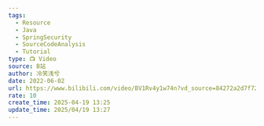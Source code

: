 ```yaml
---
tags:
  - Resource
  - Java
  - SpringSecurity
  - SourceCodeAnalysis
  - Tutorial
type: 📺 Video
source: B站
author: 冷笑浅兮
date: 2022-06-02
url: https://www.bilibili.com/video/BV1Rv4y1w74n?vd_source=84272a2d7f72158b38778819be5bc6ad
rate: 10
create_time: 2025-04-19 13:25
update_time: 2025/04/19 13:27
---
```

